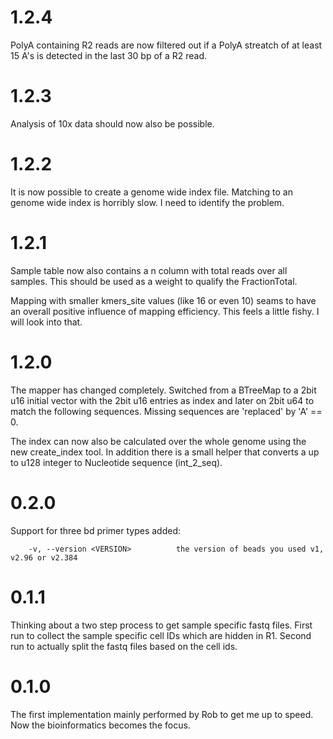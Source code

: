 # 1.2.4

PolyA containing R2 reads are now filtered out if a PolyA streatch of at least 15 A's is detected in the last 30 bp of a R2 read. 

# 1.2.3

Analysis of 10x data should now also be possible.


# 1.2.2

It is now possible to create a genome wide index file.
Matching to an genome wide index is horribly slow. I need to identify the problem.


# 1.2.1

Sample table now also contains a n column with total reads over all samples.
This should be used as a weight to qualify the FractionTotal.

Mapping with smaller kmers_site values (like 16 or even 10) seams to have an overall
positive influence of mapping efficiency. This feels a little fishy.
I will look into that.

# 1.2.0

The mapper has changed completely.
Switched from a BTreeMap to a 2bit u16 initial vector with the 2bit u16 entries as index and later on 2bit u64 to match the following sequences.
Missing sequences are 'replaced' by 'A' == 0.

The index can now also be calculated over the whole genome using the new create_index tool.
In addition there is a small helper that converts a up to u128 integer to Nucleotide sequence (int_2_seq).


# 0.2.0

Support for three bd primer types added:
```
    -v, --version <VERSION>          the version of beads you used v1, v2.96 or v2.384
```

# 0.1.1

Thinking about a two step process to get sample specific fastq files.
First run to collect the sample specific cell IDs which are hidden in R1.
Second run to actually split the fastq files based on the cell ids.

# 0.1.0

The first implementation mainly performed by Rob to get me up to speed.
Now the bioinformatics becomes the focus.
